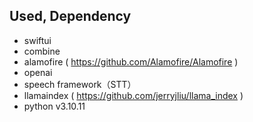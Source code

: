 ## Used, Dependency

- swiftui
- combine
- alamofire ( https://github.com/Alamofire/Alamofire )
- openai
- speech framework（STT）
- llamaindex ( https://github.com/jerryjliu/llama_index )
- python v3.10.11
